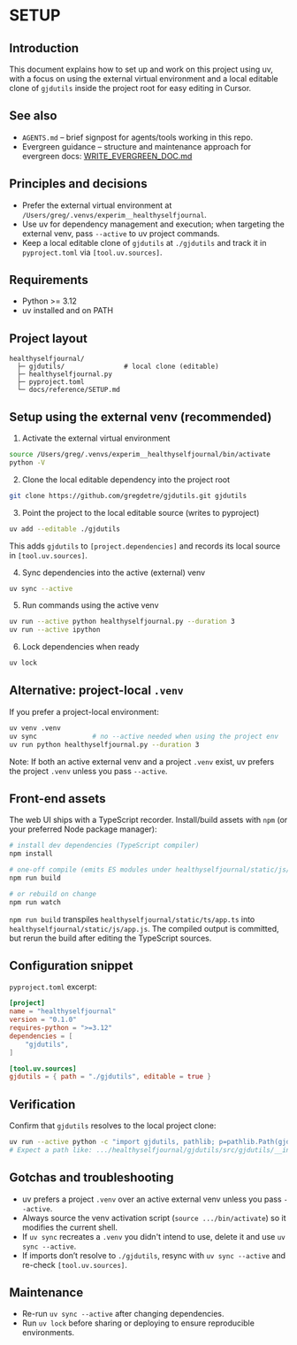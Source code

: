 # SETUP

## Introduction
This document explains how to set up and work on this project using uv, with a focus on using the external virtual environment and a local editable clone of `gjdutils` inside the project root for easy editing in Cursor.

## See also
- `AGENTS.md` – brief signpost for agents/tools working in this repo.
- Evergreen guidance – structure and maintenance approach for evergreen docs: [WRITE_EVERGREEN_DOC.md](https://raw.githubusercontent.com/gregdetre/gjdutils/refs/heads/main/docs/instructions/WRITE_EVERGREEN_DOC.md)

## Principles and decisions
- Prefer the external virtual environment at `/Users/greg/.venvs/experim__healthyselfjournal`.
- Use uv for dependency management and execution; when targeting the external venv, pass `--active` to uv project commands.
- Keep a local editable clone of `gjdutils` at `./gjdutils` and track it in `pyproject.toml` via `[tool.uv.sources]`.

## Requirements
- Python >= 3.12
- uv installed and on PATH

## Project layout
```
healthyselfjournal/
  ├─ gjdutils/               # local clone (editable)
  ├─ healthyselfjournal.py
  ├─ pyproject.toml
  └─ docs/reference/SETUP.md
```

## Setup using the external venv (recommended)
1) Activate the external virtual environment
```bash
source /Users/greg/.venvs/experim__healthyselfjournal/bin/activate
python -V
```

2) Clone the local editable dependency into the project root
```bash
git clone https://github.com/gregdetre/gjdutils.git gjdutils
```

3) Point the project to the local editable source (writes to pyproject)
```bash
uv add --editable ./gjdutils
```
This adds `gjdutils` to `[project.dependencies]` and records its local source in `[tool.uv.sources]`.

4) Sync dependencies into the active (external) venv
```bash
uv sync --active
```

5) Run commands using the active venv
```bash
uv run --active python healthyselfjournal.py --duration 3
uv run --active ipython
```

6) Lock dependencies when ready
```bash
uv lock
```

## Alternative: project-local `.venv`
If you prefer a project-local environment:
```bash
uv venv .venv
uv sync              # no --active needed when using the project env
uv run python healthyselfjournal.py --duration 3
```
Note: If both an active external venv and a project `.venv` exist, uv prefers the project `.venv` unless you pass `--active`.

## Front-end assets
The web UI ships with a TypeScript recorder. Install/build assets with `npm` (or your preferred Node package manager):

```bash
# install dev dependencies (TypeScript compiler)
npm install

# one-off compile (emits ES modules under healthyselfjournal/static/js/)
npm run build

# or rebuild on change
npm run watch
```

`npm run build` transpiles `healthyselfjournal/static/ts/app.ts` into `healthyselfjournal/static/js/app.js`. The compiled output is committed, but rerun the build after editing the TypeScript sources.

## Configuration snippet
`pyproject.toml` excerpt:
```toml
[project]
name = "healthyselfjournal"
version = "0.1.0"
requires-python = ">=3.12"
dependencies = [
    "gjdutils",
]

[tool.uv.sources]
gjdutils = { path = "./gjdutils", editable = true }
```

## Verification
Confirm that `gjdutils` resolves to the local project clone:
```bash
uv run --active python -c "import gjdutils, pathlib; p=pathlib.Path(gjdutils.__file__).resolve(); print(p)"
# Expect a path like: .../healthyselfjournal/gjdutils/src/gjdutils/__init__.py
```

## Gotchas and troubleshooting
- uv prefers a project `.venv` over an active external venv unless you pass `--active`.
- Always source the venv activation script (`source .../bin/activate`) so it modifies the current shell.
- If `uv sync` recreates a `.venv` you didn't intend to use, delete it and use `uv sync --active`.
- If imports don’t resolve to `./gjdutils`, resync with `uv sync --active` and re-check `[tool.uv.sources]`.

## Maintenance
- Re-run `uv sync --active` after changing dependencies.
- Run `uv lock` before sharing or deploying to ensure reproducible environments.

